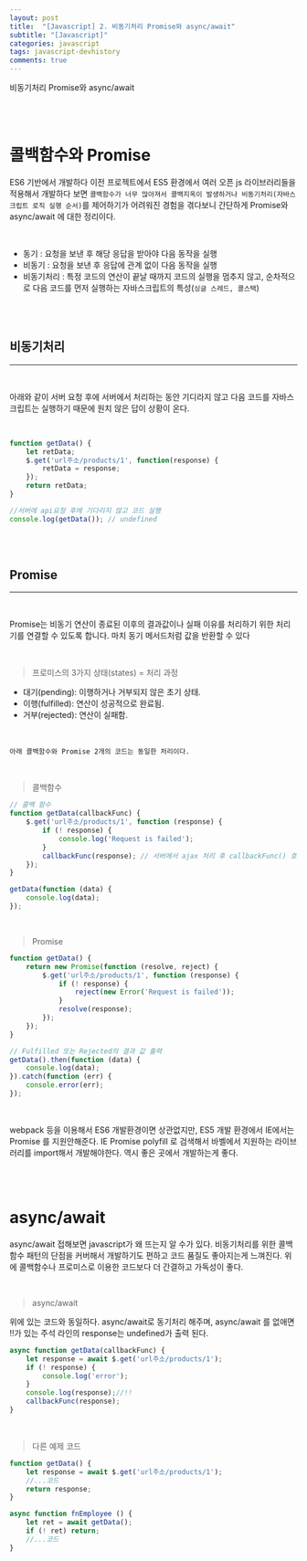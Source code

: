 ```yaml
---
layout: post
title:  "[Javascript] 2. 비동기처리 Promise와 async/await"
subtitle: "[Javascript]"
categories: javascript
tags: javascript-devhistory
comments: true
---
```



비동기처리 Promise와 async/await

<br><br> 


# 콜백함수와 Promise

ES6 기반에서 개발하다 이전 프로젝트에서 ES5 환경에서 여러 오픈 js 라이브러리들을 적용해서 개발하다 보면
`콜백함수가 너무 많아져서 콜백지옥이 발생하거나 비동기처리(자바스크립트 로직 실행 순서)`를 제어하기가 어려워진 경험을 겪다보니
간단하게 Promise와 async/await 에 대한 정리이다.

<br>

- 동기 : 요청을 보낸 후 해당 응답을 받아야 다음 동작을 실행
- 비동기 : 요청을 보낸 후 응답에 관계 없이 다음 동작을 실행
- 비동기처리 : 특정 코드의 연산이 끝날 때까지 코드의 실행을 멈추지 않고, 순차적으로 다음 코드를 먼저 실행하는 자바스크립트의 특성(`싱글 스레드, 콜스택`)

<br><br>


## 비동기처리
---

<br>

아래와 같이 서버 요청 후에 서버에서 처리하는 동안 기디라지 않고 다음 코드를 자바스크립트는 실행하기 때문에
원치 않은 답이 상황이 온다.

<br>

```js
function getData() {
	let retData;
	$.get('url주소/products/1', function(response) {
		retData = response;
	});
	return retData;
}

//서버에 api요청 후에 기다리지 않고 코드 실행
console.log(getData()); // undefined
```

<br><br>


## Promise
---

<br>

Promise는 비동기 연산이 종료된 이후의 결과값이나 실패 이유를 처리하기 위한 처리기를 연결할 수 있도록 합니다. 마치 동기 메서드처럼 값을 반환할 수 있다

<br>

> 프로미스의 3가지 상태(states) = 처리 과정

- 대기(pending): 이행하거나 거부되지 않은 초기 상태.
- 이행(fulfilled): 연산이 성공적으로 완료됨.
- 거부(rejected): 연산이 실패함.

<br>


`아래 콜백함수와 Promise 2개의 코드는 동일한 처리이다.`

<br>

> 콜백함수

```js
// 콜백 함수
function getData(callbackFunc) {
	$.get('url주소/products/1', function (response) {
		if (! response) {
			console.log('Request is failed');
		}
    	callbackFunc(response); // 서버에서 ajax 처리 후 callbackFunc() 호출
	});
}

getData(function (data) {
	console.log(data);
});
```

<br>

> Promise

```js
function getData() {	
	return new Promise(function (resolve, reject) {
    	$.get('url주소/products/1', function (response) {
			if (! response) {
				reject(new Error('Request is failed'));
			}
			resolve(response);
    	});
  	});
}

// Fulfilled 또는 Rejected의 결과 값 출력
getData().then(function (data) {
	console.log(data);
}).catch(function (err) {
	console.error(err);
});
```

<br>

webpack 등을 이용해서 ES6 개발환경이면 상관없지만, ES5 개발 환경에서 IE에서는 Promise 를 지원안해준다. IE Promise polyfill 로 검색해서 바벨에서 지원하는 라이브러리를 import해서 개발해야한다. 역시 좋은 곳에서 개발하는게 좋다.

<br><br>



# async/await 

async/await 접해보면 javascript가 왜 뜨는지 알 수가 있다. 비동기처리를 위한 콜백함수 패턴의 단점을 커버해서 개발하기도 편하고 코드 품질도 좋아지는게 느껴진다. 위에 콜백함수나 프로미스로 이용한 코드보다 더 간결하고 가독성이 좋다.

<br>

> async/await 

위에 있는 코드와 동일하다. async/await로 동기처리 해주며, async/await 를 없애면 !!가 있는 주석 라인의 response는 undefined가 출력 된다.

```js
async function getData(callbackFunc) {
	let response = await $.get('url주소/products/1');
	if (! response) {
		console.log('error');
	}
	console.log(response);//!! 
	callbackFunc(response);
}
```

<br>

> 다른 예제 코드

```js
function getData() {
	let response = await $.get('url주소/products/1');
	//...코드
	return response;
}

async function fnEmployee () {
	let ret = await getData();
	if (! ret) return;
	//...코드
}
```
 